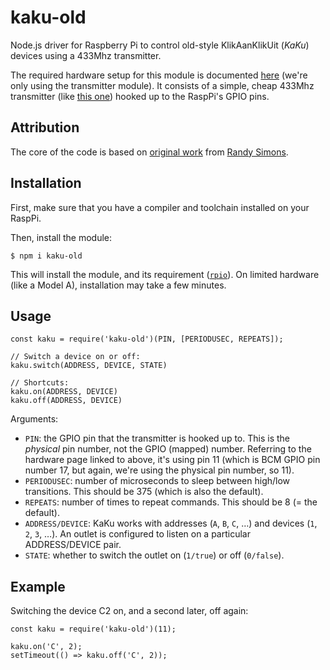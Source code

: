 # kaku-old

Node.js driver for Raspberry Pi to control old-style KlikAanKlikUit (_KaKu_) devices using a 433Mhz transmitter.

The required hardware setup for this module is documented [here](http://shop.ninjablocks.com/blogs/how-to/7506204-adding-433-to-your-raspberry-pi) (we're only using the transmitter module). It consists of a simple, cheap 433Mhz transmitter (like [this one](http://www.dx.com/p/433mhz-wireless-transmitter-module-superregeneration-for-arduino-green-149254)) hooked up to the RaspPi's GPIO pins.

## Attribution

The core of the code is based on [original work](https://bitbucket.org/fuzzillogic/433mhzforarduino/src/0847a6d8a9173abd5abf9cf571a1539f56588c0e/RemoteSwitch/) from [Randy Simons](http://randysimons.nl/).

## Installation

First, make sure that you have a compiler and toolchain installed on your RaspPi.

Then, install the module:
```
$ npm i kaku-old
```

This will install the module, and its requirement ([`rpio`](https://github.com/jperkin/node-rpio)). On limited hardware (like a Model A), installation may take a few minutes.

## Usage

```
const kaku = require('kaku-old')(PIN, [PERIODUSEC, REPEATS]);

// Switch a device on or off:
kaku.switch(ADDRESS, DEVICE, STATE)

// Shortcuts:
kaku.on(ADDRESS, DEVICE)
kaku.off(ADDRESS, DEVICE)
```

Arguments:

* `PIN`: the GPIO pin that the transmitter is hooked up to. This is the _physical_ pin number, not the GPIO (mapped) number. Referring to the hardware page linked to above, it's using pin 11 (which is BCM GPIO pin number 17, but again, we're using the physical pin number, so 11).
* `PERIODUSEC`: number of microseconds to sleep between high/low transitions. This should be 375 (which is also the default).
* `REPEATS`: number of times to repeat commands. This should be 8 (= the default).
* `ADDRESS/DEVICE`: KaKu works with addresses (`A`, `B`, `C`, …) and devices (`1`, `2`, `3`, …). An outlet is configured to listen on a particular ADDRESS/DEVICE pair.
* `STATE`: whether to switch the outlet on (`1/true`) or off (`0/false`).

## Example

Switching the device C2 on, and a second later, off again:

```
const kaku = require('kaku-old')(11);

kaku.on('C', 2);
setTimeout(() => kaku.off('C', 2));
```

